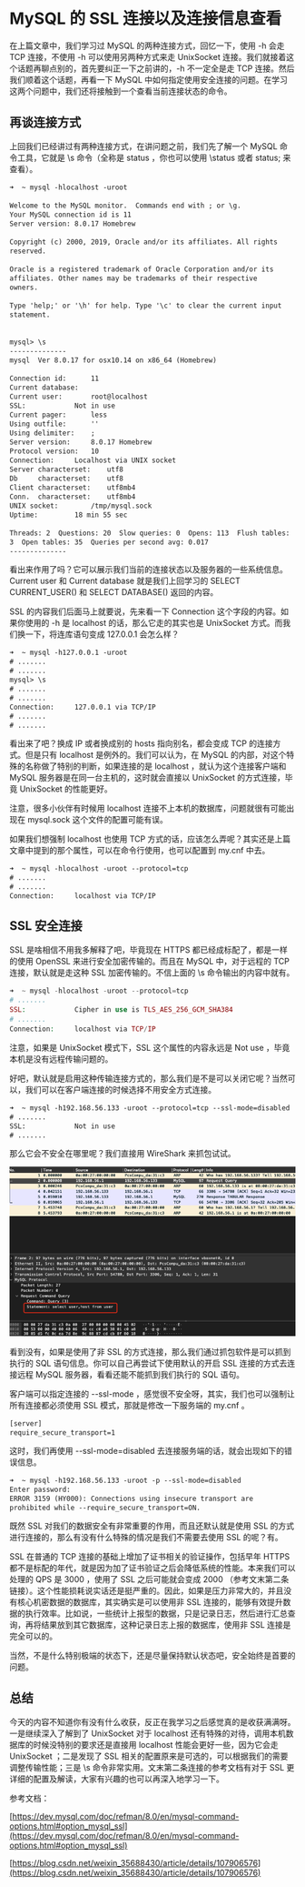 # MySQL 的 SSL 连接以及连接信息查看

在上篇文章中，我们学习过 MySQL 的两种连接方式，回忆一下，使用 -h 会走 TCP 连接，不使用 -h 可以使用另两种方式来走 UnixSocket 连接。我们就接着这个话题再聊点别的，首先要纠正一下之前讲的，-h 不一定全是走 TCP 连接。然后我们顺着这个话题，再看一下 MySQL 中如何指定使用安全连接的问题。在学习这两个问题中，我们还将接触到一个查看当前连接状态的命令。

## 再谈连接方式

上回我们已经讲过有两种连接方式，在讲问题之前，我们先了解一个 MySQL 命令工具，它就是 \s 命令（全称是 status ，你也可以使用 \status 或者 status; 来查看）。

```shell
➜  ~ mysql -hlocalhost -uroot

Welcome to the MySQL monitor.  Commands end with ; or \g.
Your MySQL connection id is 11
Server version: 8.0.17 Homebrew

Copyright (c) 2000, 2019, Oracle and/or its affiliates. All rights reserved.

Oracle is a registered trademark of Oracle Corporation and/or its
affiliates. Other names may be trademarks of their respective
owners.

Type 'help;' or '\h' for help. Type '\c' to clear the current input statement.


mysql> \s
--------------
mysql  Ver 8.0.17 for osx10.14 on x86_64 (Homebrew)

Connection id:		11
Current database:
Current user:		root@localhost
SSL:			Not in use
Current pager:		less
Using outfile:		''
Using delimiter:	;
Server version:		8.0.17 Homebrew
Protocol version:	10
Connection:		Localhost via UNIX socket
Server characterset:	utf8
Db     characterset:	utf8
Client characterset:	utf8mb4
Conn.  characterset:	utf8mb4
UNIX socket:		/tmp/mysql.sock
Uptime:			18 min 55 sec

Threads: 2  Questions: 20  Slow queries: 0  Opens: 113  Flush tables: 3  Open tables: 35  Queries per second avg: 0.017
--------------
```

看出来作用了吗？它可以展示我们当前的连接状态以及服务器的一些系统信息。Current user 和 Current database 就是我们上回学习的 SELECT CURRENT_USER() 和 SELECT DATABASE() 返回的内容。

SSL 的内容我们后面马上就要说，先来看一下 Connection 这个字段的内容。如果你使用的 -h 是 localhost 的话，那么它走的其实也是 UnixSocket 方式。而我们换一下，将连库语句变成 127.0.0.1 会怎么样？

```shell
➜  ~ mysql -h127.0.0.1 -uroot
# .......
# .......
mysql> \s
# .......
# .......
Connection:		127.0.0.1 via TCP/IP
# .......
# .......
```

看出来了吧？换成 IP 或者换成别的 hosts 指向别名，都会变成 TCP 的连接方式。但是只有 localhost 是例外的。我们可以认为，在 MySQL 的内部，对这个特殊的名称做了特别的判断，如果连接的是 localhost ，就认为这个连接客户端和 MySQL 服务器是在同一台主机的，这时就会直接以 UnixSocket 的方式连接，毕竟 UnixSocket 的性能更好。

注意，很多小伙伴有时候用 localhost 连接不上本机的数据库，问题就很有可能出现在 mysql.sock 这个文件的配置可能有误。

如果我们想强制 localhost 也使用 TCP 方式的话，应该怎么弄呢？其实还是上篇文章中提到的那个属性，可以在命令行使用，也可以配置到 my.cnf 中去。

```shell
➜  ~ mysql -hlocalhost -uroot --protocol=tcp
# .......
# .......
Connection:		localhost via TCP/IP
```

## SSL 安全连接

SSL 是啥相信不用我多解释了吧，毕竟现在 HTTPS 都已经成标配了，都是一样的使用 OpenSSL 来进行安全加密传输的。而且在 MySQL 中，对于远程的 TCP 连接，默认就是走这种 SSL 加密传输的。不信上面的 \s 命令输出的内容中就有。

```php
➜  ~ mysql -hlocalhost -uroot --protocol=tcp
# .......
SSL:			Cipher in use is TLS_AES_256_GCM_SHA384
# .......
Connection:		localhost via TCP/IP
```

注意，如果是 UnixSocket 模式下，SSL 这个属性的内容永远是 Not use ，毕竟本机是没有远程传输问题的。

好吧，默认就是启用这种传输连接方式的，那么我们是不是可以关闭它呢？当然可以，我们可以在客户端连接的时候选择不用安全方式连接。

```shell
➜  ~ mysql -h192.168.56.133 -uroot --protocol=tcp --ssl-mode=disabled
# .......
SSL:			Not in use
# .......
```

那么它会不安全在哪里呢？我们直接用 WireShark 来抓包试试。

![./img/21.png](./img/21.png)

看到没有，如果是使用了非 SSL 的方式连接，那么我们通过抓包软件是可以抓到执行的 SQL 语句信息。你可以自己再尝试下使用默认的开启 SSL 连接的方式去连接远程 MySQL 服务器，看看还能不能抓到我们执行的 SQL 语句。

客户端可以指定连接的 --ssl-mode ，感觉很不安全呀，其实，我们也可以强制让所有连接都必须使用 SSL 模式，那就是修改一下服务端的 my.cnf 。

```shell
[server]
require_secure_transport=1
```

这时，我们再使用 --ssl-mode=disabled 去连接服务端的话，就会出现如下的错误信息。

```shell
➜  ~ mysql -h192.168.56.133 -uroot -p --ssl-mode=disabled
Enter password:
ERROR 3159 (HY000): Connections using insecure transport are prohibited while --require_secure_transport=ON.
```

既然 SSL 对我们的数据安全有非常重要的作用，而且还默认就是使用 SSL 的方式进行连接的，那么有没有什么特殊的情况是我们不需要去使用 SSL 的呢？有。

SSL 在普通的 TCP 连接的基础上增加了证书相关的验证操作，包括早年 HTTPS 都不是标配的年代，就是因为加了证书验证之后会降低系统的性能。本来我们可以处理的 QPS 是 3000 ，使用了 SSL 之后可能就会变成 2000 （参考文末第二条链接）。这个性能损耗说实话还是挺严重的。因此，如果是压力非常大的，并且没有核心机密数据的数据库，其实确实是可以使用非 SSL 连接的，能够有效提升数据的执行效率。比如说，一些统计上报型的数据，只是记录日志，然后进行汇总查询，再将结果放到其它数据库，这种记录日志上报的数据库，使用非 SSL 连接是完全可以的。

当然，不是什么特别极端的状态下，还是尽量保持默认状态吧，安全始终是首要的问题。

## 总结

今天的内容不知道你有没有什么收获，反正在我学习之后感觉真的是收获满满呀。一是继续深入了解到了 UnixSocket 对于 localhost 还有特殊的对待，调用本机数据库的时候没特别的要求还是直接用 localhost 性能会更好一些，因为它会走 UnixSocket ；二是发现了 SSL 相关的配置原来是可选的，可以根据我们的需要调整传输性能；三是 \s 命令非常实用。文末第二条连接的参考文档有对于 SSL 更详细的配置及解读，大家有兴趣的也可以再深入地学习一下。

参考文档：

[https://dev.mysql.com/doc/refman/8.0/en/mysql-command-options.html#option_mysql_ssl](https://dev.mysql.com/doc/refman/8.0/en/mysql-command-options.html#option_mysql_ssl)

[https://blog.csdn.net/weixin_35688430/article/details/107906576](https://blog.csdn.net/weixin_35688430/article/details/107906576)
